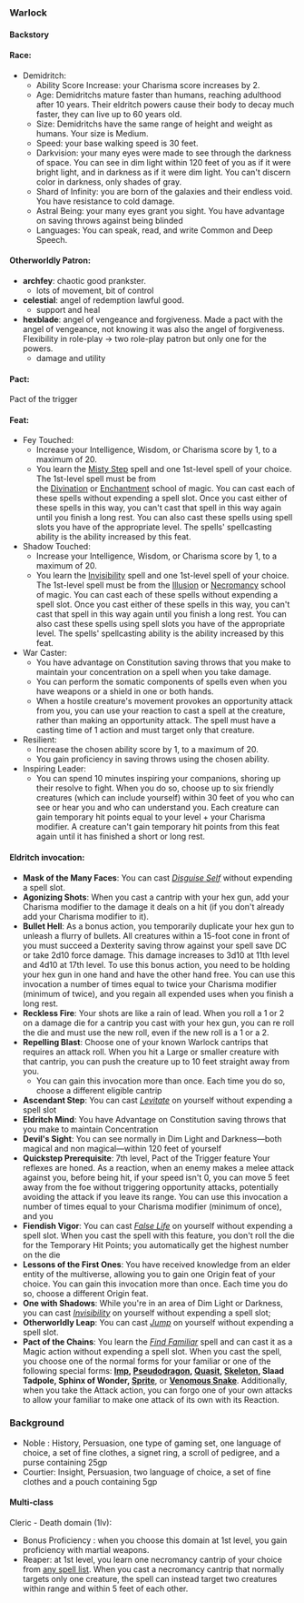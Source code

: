 ### Warlock
#### Backstory

#### Race: 
- Demidritch:
	- Ability Score Increase: your Charisma score increases by 2. 
	- Age: Demidritchs mature faster than humans, reaching adulthood after 10 years. Their eldritch powers cause their body to decay much faster, they can live up to 60 years old.
	- Size: Demidritchs have the same range of height and weight as humans. Your size is Medium. 
	- Speed: your base walking speed is 30 feet.
	- Darkvision: your many eyes were made to see through the darkness of space. You can see in dim light within 120 feet of you as if it were bright light, and in darkness as if it were dim light. You can't discern color in darkness, only shades of gray. 
	- Shard of Infinity: you are born of the galaxies and their endless void. You have resistance to cold damage.
	- Astral Being: your many eyes grant you sight. You have advantage on saving throws against being blinded
	- Languages: You can speak, read, and write Common and Deep Speech.
#### Otherworldly Patron:
- **archfey**: chaotic good prankster.
	- lots of movement, bit of control 
- **celestial**: angel of redemption lawful good.
	- support and heal
- **hexblade**: angel of vengeance and forgiveness. Made a pact with the angel of vengeance, not knowing it was also the angel of forgiveness. Flexibility in role-play -> two role-play patron but only one for the powers.
	- damage and utility
#### Pact:
Pact of the trigger
#### Feat:
- Fey Touched: 
	- Increase your Intelligence, Wisdom, or Charisma score by 1, to a maximum of 20.
	- You learn the [Misty Step](http://dnd5e.wikidot.com/spell:misty-step) spell and one 1st-level spell of your choice. The 1st-level spell must be from the [Divination](http://dnd5e.wikidot.com/spells:divination) or [Enchantment](http://dnd5e.wikidot.com/spells:enchantment) school of magic. You can cast each of these spells without expending a spell slot. Once you cast either of these spells in this way, you can't cast that spell in this way again until you finish a long rest. You can also cast these spells using spell slots you have of the appropriate level. The spells' spellcasting ability is the ability increased by this feat.
- Shadow Touched:
	-  Increase your Intelligence, Wisdom, or Charisma score by 1, to a maximum of 20.
	- You learn the [Invisibility](http://dnd5e.wikidot.com/spell:invisibility) spell and one 1st-level spell of your choice. The 1st-level spell must be from the [Illusion](http://dnd5e.wikidot.com/spells:illusion) or [Necromancy](http://dnd5e.wikidot.com/spells:necromancy) school of magic. You can cast each of these spells without expending a spell slot. Once you cast either of these spells in this way, you can't cast that spell in this way again until you finish a long rest. You can also cast these spells using spell slots you have of the appropriate level. The spells' spellcasting ability is the ability increased by this feat.
- War Caster:
	- You have advantage on Constitution saving throws that you make to maintain your concentration on a spell when you take damage.
	- You can perform the somatic components of spells even when you have weapons or a shield in one or both hands.
	- When a hostile creature's movement provokes an opportunity attack from you, you can use your reaction to cast a spell at the creature, rather than making an opportunity attack. The spell must have a casting time of 1 action and must target only that creature.
- Resilient:
	- Increase the chosen ability score by 1, to a maximum of 20.
	- You gain proficiency in saving throws using the chosen ability.
- Inspiring Leader:
	- You can spend 10 minutes inspiring your companions, shoring up their resolve to fight. When you do so, choose up to six friendly creatures (which can include yourself) within 30 feet of you who can see or hear you and who can understand you. Each creature can gain temporary hit points equal to your level + your Charisma modifier. A creature can't gain temporary hit points from this feat again until it has finished a short or long rest.
#### Eldritch invocation:
- **Mask of the Many Faces**: You can cast _[Disguise Self](https://www.aidedd.org/spell/disguise-self)_ without expending a spell slot.
- **Agonizing Shots**: When you cast a cantrip with your hex gun, add your Charisma modifier to the damage it deals on a hit (if you don't already add your Charisma modifier to it).
- **Bullet Hell**: As a bonus action, you temporarily duplicate your hex gun to unleash a flurry of bullets. All creatures within a 15-foot cone in front of you must succeed a Dexterity saving throw against your spell save DC or take 2d10 force damage. This damage increases to 3d10 at 11th level and 4d10 at 17th level. To use this bonus action, you need to be holding your hex gun in one hand and have the other hand free. You can use this invocation a number of times equal to twice your Charisma modifier (minimum of twice), and you regain all expended uses when you finish a long rest.
- **Reckless Fire**: Your shots are like a rain of lead. When you roll a 1 or 2 on a damage die for a cantrip you cast with your hex gun, you can re roll the die and must use the new roll, even if the new roll is a 1 or a 2.
-  **Repelling Blast**: Choose one of your known Warlock cantrips that requires an attack roll. When you hit a Large or smaller creature with that cantrip, you can push the creature up to 10 feet straight away from you.  
	-  You can gain this invocation more than once. Each time you do so, choose a different eligible cantrip
- **Ascendant Step**: You can cast _[Levitate](https://www.aidedd.org/spell/levitate)_ on yourself without expending a spell slot
- **Eldritch Mind**: You have Advantage on Constitution saving throws that you make to maintain Concentration
- **Devil's Sight**: You can see normally in Dim Light and Darkness—both magical and non magical—within 120 feet of yourself
- **Quickstep Prerequisite**: 7th level, Pact of the Trigger feature Your reflexes are honed. As a reaction, when an enemy makes a melee attack against you, before being hit, if your speed isn't 0, you can move 5 feet away from the foe without triggering opportunity attacks, potentially avoiding the attack if you leave its range. You can use this invocation a number of times equal to your Charisma modifier (minimum of once), and you
- **Fiendish Vigor**: You can cast _[False Life](https://www.aidedd.org/spell/false-life)_ on yourself without expending a spell slot. When you cast the spell with this feature, you don't roll the die for the Temporary Hit Points; you automatically get the highest number on the die
- **Lessons of the First Ones**: You have received knowledge from an elder entity of the multiverse, allowing you to gain one Origin feat of your choice. You can gain this invocation more than once. Each time you do so, choose a different Origin feat.
- **One with Shadows**: While you're in an area of Dim Light or Darkness, you can cast _[Invisibility](https://www.aidedd.org/spell/invisibility)_ on yourself without expending a spell slot;
- **Otherworldly Leap**: You can cast _[Jump](https://www.aidedd.org/spell/jump)_ on yourself without expending a spell slot.
- **Pact of the Chains**: You learn the _[Find Familiar](https://www.aidedd.org/spell/find-familiar)_ spell and can cast it as a Magic action without expending a spell slot.  When you cast the spell, you choose one of the normal forms for your familiar or one of the following special forms: **[Imp](https://www.aidedd.org/monster/imp), [Pseudodragon](https://www.aidedd.org/monster/pseudodragon), [Quasit](https://www.aidedd.org/monster/quasit), [Skeleton](https://www.aidedd.org/monster/skeleton), Slaad Tadpole, Sphinx of Wonder, [Sprite](https://www.aidedd.org/monster/sprite)**, or **[Venomous Snake](https://www.aidedd.org/monster/venomous-snake)**.  Additionally, when you take the Attack action, you can forgo one of your own attacks to allow your familiar to make one attack of its own with its Reaction.

### Background
- Noble : History, Persuasion, one type of gaming set, one language of choice, a set of fine clothes, a signet ring, a scroll of pedigree, and a purse containing 25gp
- Courtier: Insight, Persuasion, two language of choice, a set of fine clothes and a pouch containing 5gp

#### Multi-class
Cleric - Death domain (1lv):
 - Bonus Proficiency : when you choose this domain at 1st level, you gain proficiency with martial weapons.
 - Reaper: at 1st level, you learn one necromancy cantrip of your choice from [any spell list](http://dnd5e.wikidot.com/spells). When you cast a necromancy cantrip that normally targets only one creature, the spell can instead target two creatures within range and within 5 feet of each other.

